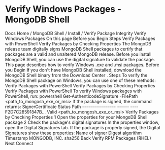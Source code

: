 # Verify Windows Packages - MongoDB Shell


Docs Home / MongoDB Shell / Install / Verify Package Integrity Verify Windows Packages On this page Before you Begin Steps Verify Packages with PowerShell Verify Packages by Checking Properties The MongoDB release team digitally signs MongoDB Shell packages to
certify that packages are a valid and unaltered MongoDB release. Before
you install MongoDB Shell, you can use the digital signature to validate
the package. This page describes how to verify Windows .exe and .msi packages. Before you Begin If you don't have MongoDB Shell installed, download the MongoDB Shell
binary from the Download Center . Steps To verify the MongoDB Shell package on Windows, you can use one of these
methods: Verify Packages with PowerShell Verify Packages by Checking Properties Verify Packages with PowerShell To verify Windows packages with PowerShell, run: powershell Get-AuthenticodeSignature -FilePath <path_to_mongosh_exe_or_msi> If the package is signed, the command returns: SignerCertificate     Status     Path -----------------     ------     ---- F2D7C28591847B...     Valid      <path_to_mongosh_exe_or_msi> Verify Packages by Checking Properties 1 Open the properties for your MongoDB Shell package 2 Check the package's digital signatures In the properties window, open the Digital Signatures tab. If the package is properly signed, the Digital Signatures show
these properties: Name of signer Digest algorithm Timestamp MONGODB, INC. sha256 <Timestamp> Back Verify RPM Packages (RHEL) Next Connect

